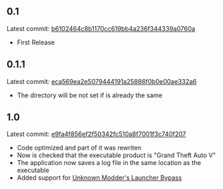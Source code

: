 ﻿## 0.1
Latest commit: [b6102464c8b1170cc619bb4a236f344339a0760a](https://github.com/justalemon/PatchMyPath/commit/b6102464c8b1170cc619bb4a236f344339a0760a)

* First Release

## 0.1.1
Latest commit: [eca569ea2e5079444191a25886f0b0e00ae332a6](https://github.com/justalemon/PatchMyPath/commit/eca569ea2e5079444191a25886f0b0e00ae332a6)

* The directory will be not set if is already the same

## 1.0
Latest commit: [e9fa4f856ef2f50342fc510a8f7001f3c740f207](https://github.com/justalemon/PatchMyPath/commit/e9fa4f856ef2f50342fc510a8f7001f3c740f207)

* Code optimized and part of it was rewriten
* Now is checked that the executable product is "Grand Theft Auto V"
* The application now saves a log file in the same location as the executable
* Added support for [Unknown Modder's Launcher Bypass](https://www.gta5-mods.com/tools/gtavlauncherbypass)
